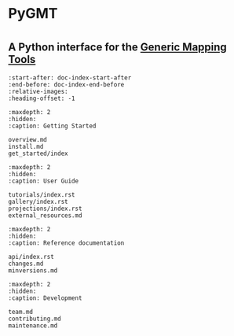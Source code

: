 ```{title} Home
```

<div class="banner">
    <h1>PyGMT<h1>
    <h2>
        A Python interface for the
        <a href="https://www.generic-mapping-tools.org/">Generic Mapping Tools</a>
    </h2>
</div>

```{include} ../README.md
:start-after: doc-index-start-after
:end-before: doc-index-end-before
:relative-images:
:heading-offset: -1
```

```{toctree}
:maxdepth: 2
:hidden:
:caption: Getting Started

overview.md
install.md
get_started/index
```

```{toctree}
:maxdepth: 2
:hidden:
:caption: User Guide

tutorials/index.rst
gallery/index.rst
projections/index.rst
external_resources.md
```

```{toctree}
:maxdepth: 2
:hidden:
:caption: Reference documentation

api/index.rst
changes.md
minversions.md
```

```{toctree}
:maxdepth: 2
:hidden:
:caption: Development

team.md
contributing.md
maintenance.md
```

